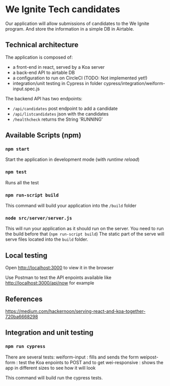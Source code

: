 # We Ignite Tech candidates

Our application will allow submissions of candidates to the We Ignite program. And store the information in a simple DB in Airtable.

## Technical architecture
The application is composed of:
 - a front-end in react, served by a Koa server
 - a back-end API to airtable DB
 - a configuration to run on CircleCI (TODO: Not implemented yet!)
 - integration/unit testing in Cypress in folder cypress/integration/weiform-input.spec.js

The backend API has two endpoints:
 - `/api/candidates` post endpoint to add a candidate
 - `/api/listcandidates` json with the candidates
 - `/healthcheck` returns the String 'RUNNING'


## Available Scripts (npm)

### `npm start`

Start the application in development mode (with _runtime reload_)

### `npm test`

Runs all the test

### `npm run-script build`

This command will build your application into the `/build` folder

### `node src/server/server.js`


This will run your application as it should run on the server. You need to run the build before that (`npm run-script build`)
The static part of the serve will serve files located into the `build` folder.

## Local testing

Open [http://localhost:3000](http://localhost:3000) to view it in the browser

Use Postman to test the API enpoints available like [http://localhost:3000/api/now](http://localhost:3000/api/now) for example

## References
https://medium.com/hackernoon/serving-react-and-koa-together-720ba6668298

## Integration and unit testing
### `npm run cypress`
There are several tests:
weiform-input : fills and sends the form
weipost-form : test the Koa enpoints to POST and to get
wei-responsive : shows the app in different sizes to see how it will look

This command will build run the cypress tests.
